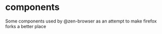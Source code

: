 # components
Some components used by @zen-browser as an attempt to make firefox forks a better place
